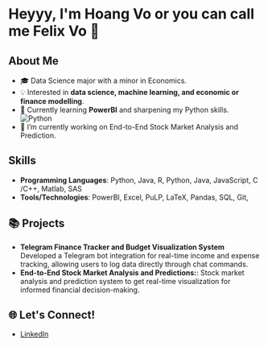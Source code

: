 # Heyyy, I'm Hoang Vo or you can call me Felix Vo 👋

## About Me
- 🎓 Data Science major with a minor in Economics.
- 💡 Interested in **data science, machine learning, and economic or finance modelling**.
- 🌱 Currently learning **PowerBI** and sharpening my Python skills. ![Python](https://img.shields.io/badge/Python-3670A0?style=for-the-badge&logo=python&logoColor=ffdd54)
- 🔭 I’m currently working on End-to-End Stock Market Analysis and Prediction.

## Skills
- **Programming Languages**: Python, Java, R, Python, Java, JavaScript, C /C++, Matlab, SAS
- **Tools/Technologies**: PowerBI, Excel, PuLP, LaTeX, Pandas, SQL, Git, 

## 📚 Projects
- **Telegram Finance Tracker and Budget Visualization System** Developed a Telegram bot integration for real-time income and expense tracking, allowing users to log data directly through chat commands. 
- **End-to-End Stock Market Analysis and Predictions:**: Stock market analysis and prediction system to get real-time visualization for informed financial decision-making.

## 🌐 Let's Connect!
- [LinkedIn](https://www.linkedin.com/in/felixvo7/)

